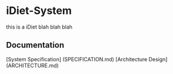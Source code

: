 # iDiet-System
this is a iDiet blah blah blah
## Documentation
[System Specification] (SPECIFICATION.md)
[Architecture Design] (ARCHITECTURE.md)
